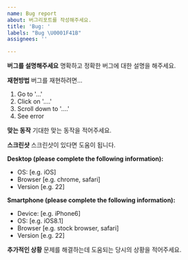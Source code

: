 ```yaml
---
name: Bug report
about: 버그리포트를 작성해주세요.
title: 'Bug: '
labels: "Bug \U0001F41B"
assignees: ''

---
```


**버그를 설명해주세요**
명확하고 정확한 버그에 대한 설명을 해주세요.

**재현방법**
버그를 재현하려면...
1. Go to '...'
2. Click on '....'
3. Scroll down to '....'
4. See error

**맞는 동작**
기대한 맞는 동작을 적어주세요.

**스크린샷**
스크린샷이 있다면 도움이 됩니다.

**Desktop (please complete the following information):**
 - OS: [e.g. iOS]
 - Browser [e.g. chrome, safari]
 - Version [e.g. 22]

**Smartphone (please complete the following information):**
 - Device: [e.g. iPhone6]
 - OS: [e.g. iOS8.1]
 - Browser [e.g. stock browser, safari]
 - Version [e.g. 22]

**추가적인 상황**
문제를 해결하는데 도움되는 당시의 상황을 적어주세요.

